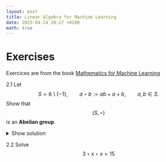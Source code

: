 ```yaml
---
layout: post
title: Linear Algebra for Machine Learning
date: 2025-04-24 20:27 +0200
math: true
---
```


# Exercises


Exercices are from the book [Mathematics for Machine Learning](https://mml-book.github.io/book/mml-book.pdf)

2.1 Let
$$
S = \mathbb{R} \setminus \{-1\}, 
\qquad 
a \star b := ab + a + b ,
\qquad 
a,b \in S .
$$
Show that $$(S, \star)$$ is an **Abelian group**.

<details markdown="1">
<summary>Show solution</summary>

**1. Closure**

For $$a,b \in S$$,  
$$a \star b = ab + a + b \in \mathbb{R}$$ is obvious.  
We must also show $$a \star b \neq -1$$.

$$
\begin{aligned}
ab + a + b
&= ab + a + b + 1 - 1 \\
&= a(b+1) + 1(b+1) - 1 \\
&= (a+1)(b+1) - 1 .
\end{aligned}
$$

Because $$a,b \neq -1$$, the factors $$a+1$$ and $$b+1$$ are both nonzero,  
so the expression above is never $$-1$$.  
Hence $$a \star b \in S$$, i.e. $$S$$ is closed under $$\star$$.

**2. Associativity**

We need $$(a \star b) \star c = a \star (b \star c)$$ for all $$a,b,c \in S$$.

$$
\begin{aligned}
(a \star b) \star c
&= (ab + a + b) \star c \\
&= (ab + a + b)c + (ab + a + b) + c \\
&= abc + ac + bc + ab + a + b + c \\
&= a + b + c + ab + ac + bc + abc .
\end{aligned}
$$

Similarly,

$$
\begin{aligned}
a \star (b \star c)
&= a \star (bc + b + c) \\
&= a(bc + b + c) + a + bc + b + c \\
&= abc + ab + ac + a + bc + b + c \\
&= a + b + c + ab + ac + bc + abc .
\end{aligned}
$$

The two expressions match, so $\star$ is associative.

**3. Identity element**

Let $$e \in S$$ satisfy $$a \star e = a$$ for all $$a \in S$$:

$$
ae + a + e = a 
\quad \Rightarrow \quad
ae + e = 0 
\quad \Rightarrow \quad
e(a+1) = 0 .
$$

Since $$a \ne -1$$, we conclude $$e = 0$$.  
Indeed, $$0 \in S$$ and

$$
a \star 0 = a \cdot 0 + a + 0 = a, 
\qquad
0 \star a = 0 \cdot a + 0 + a = a .
$$

So $$e = 0$$ is the identity.

**4. Inverse element**

Given $$a \in S$$, find $$y \in S$$ with $$a \star y = 0$$:

$$
ay + a + y = 0 
\quad \Rightarrow \quad
y(a + 1) = -a 
\quad \Rightarrow \quad
y = \frac{-a}{a+1} .
$$

Since $$a \ne -1$$, the denominator is nonzero, so $$y \in S$$.  
Thus every element $$a$$ has an inverse:

$$
a^{-1} = \frac{-a}{a+1} .
$$

**5. Commutativity**

$$
a \star b = ab + a + b = ba + b + a = b \star a ,
$$

because multiplication and addition are commutative in $$\mathbb{R}$$.

**Conclusion**

All group axioms are satisfied and the operation $\star$ is commutative, so

$$
\left( \mathbb{R} \setminus \{-1\},\; \star \right)
$$

is an **Abelian group**.

</details>

2.2 Solve
$$ 3 \star x \star x = 15$$